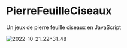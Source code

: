 # PierreFeuilleCiseaux
Un jeux de pierre feuille ciseaux  en JavaScript

![2022-10-21_22h31_48](https://user-images.githubusercontent.com/93657332/197283721-6111d347-11e1-4dec-af42-25c4a5b1c3ee.png)
